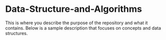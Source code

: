 # Data-Structure-and-Algorithms
This is where you describe the purpose of the repository and what it contains. Below is a sample description that focuses on concepts and data structures.
